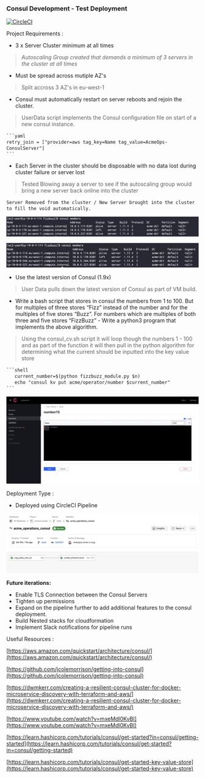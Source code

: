 ### Consul Development - Test Deployment

[![CircleCI](https://circleci.com/gh/gthomson31/consul-cluster/tree/main.svg?style=svg)](https://circleci.com/gh/gthomson31/consul-cluster/tree/main)

Project Requirements : 

- 3 x Server Cluster minimum at all times 

> 	*Autoscaling Group created that demands a minimum of 3 servers in the cluster at all times*

- Must be spread across mutiple AZ's


> 	Split accross 3 AZ's in eu-west-1 

- Consul must automatically restart on server reboots and rejoin the cluster.


> 	UserData script implements the Consul configuration file on start of a new consul instance.

    ```yaml
    retry_join = ["provider=aws tag_key=Name tag_value=AcmeOps-ConsulServer"]
    ```

- Each Server in the cluster should be disposable with no data lost during cluster failure or server lost

> 	Tested Blowing away a server to see if the autoscaling group would bring a new server back online into the cluster

	Server Removed from the cluster / New Server brought into the cluster to fill the void automatically.

![image](screenshots/server-removed.png)

![image](screenshots/server-autoscale.png)


- Use the latest version of Consul (1.9x)

> 	User Data pulls down the latest version of Consul as part of VM build.

- Write a bash script that stores in consul the numbers from 1 to 100. But for multiples of three stores “Fizz” instead of the number and for the multiples of five stores “Buzz”. For numbers which are multiples of both three and five stores “FizzBuzz” - Write a python3 program that implements the above algorithm.

> 	Using the consul_cv.sh script it will loop though the numbers 1 - 100 and as part of the function it will then pull in the python algorithm for determining what the current should be inputted into the key value store 

    ```shell
       current_number=$(python fizzbuzz_module.py $n)
       echo "consul kv put acme/operator/number $current_number"
    ```

![image](screenshots/fizzbuzz.png)

Deployment Type : 

- Deployed using CircleCI Pipeline 

![image](screenshots/completed-pipeline.png)

**Future iterations:** 

- Enable TLS Connection between the Consul Servers 
- Tighten up permissions
- Expand on the pipeline further to add additional features to the consul deployment.
- Build Nested stacks for cloudformation 
- Implement Slack notifications for pipeline runs 


Useful Resources :  

[https://aws.amazon.com/quickstart/architecture/consul/](https://aws.amazon.com/quickstart/architecture/consul/)

[https://github.com/jcolemorrison/getting-into-consul](https://github.com/jcolemorrison/getting-into-consul)

[https://dwmkerr.com/creating-a-resilient-consul-cluster-for-docker-microservice-discovery-with-terraform-and-aws/](https://dwmkerr.com/creating-a-resilient-consul-cluster-for-docker-microservice-discovery-with-terraform-and-aws/)

[https://www.youtube.com/watch?v=mxeMdl0KvBI](https://www.youtube.com/watch?v=mxeMdl0KvBI)

[https://learn.hashicorp.com/tutorials/consul/get-started?in=consul/getting-started](https://learn.hashicorp.com/tutorials/consul/get-started?in=consul/getting-started)

[https://learn.hashicorp.com/tutorials/consul/get-started-key-value-store](https://learn.hashicorp.com/tutorials/consul/get-started-key-value-store)
